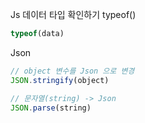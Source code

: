 Js 데이터 타입 확인하기 typeof()
```js
typeof(data)
```

Json
```js
// object 변수를 Json 으로 변경
JSON.stringify(object)

// 문자열(string) -> Json
JSON.parse(string)

```
